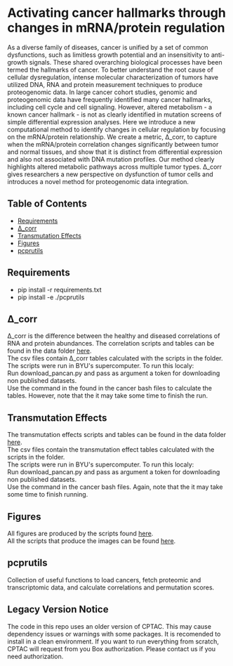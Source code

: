 # Activating cancer hallmarks through changes in mRNA/protein regulation

As a diverse family of diseases, cancer is unified by a set of common dysfunctions, such as limitless growth potential and an insensitivity to anti-growth signals. These shared overarching biological processes have been termed the hallmarks of cancer. To better understand the root cause of cellular dysregulation, intense molecular characterization of tumors have utilized DNA, RNA and protein measurement techniques to produce proteogenomic data. In large cancer cohort studies, genomic and proteogenomic data have frequently identified many cancer hallmarks, including cell cycle and cell signaling. However, altered metabolism - a known cancer hallmark - is not as clearly identified in mutation screens of simple differential expression analyses. Here we introduce a new computational method to identify changes in cellular regulation by focusing on the mRNA/protein relationship. We create a metric, Δ_corr, to capture when the mRNA/protein correlation changes significantly between tumor and normal tissues, and show that it is distinct from differential expression and also not associated with DNA mutation profiles. Our method clearly highlights altered metabolic pathways across multiple tumor types. Δ_corr gives researchers a new perspective on dysfunction of tumor cells and introduces a novel method for proteogenomic data integration.

## Table of Contents

- [Requirements](#requirements)
- [Δ_corr](#Δ_corr)
- [Transmutation Effects](#Transmutation-Effects)
- [Figures](#figures)
- [pcprutils](#pcprutils)

## Requirements

- pip install -r requirements.txt
- pip install -e ./pcprutils

## Δ_corr

Δ_corr is the difference between the healthy and diseased correlations of RNA and protein abundances. The correlation scripts and tables can be found in the data folder [here](./notebook_steps/data/Scripts_to_Make_Cancer_Delta_Corr_and_P_value_Dataframe). <br>
The csv files contain Δ_corr tables calculated with the scripts in the folder. <br>
The scripts were run in BYU's supercomputer. To run this localy: <br>
Run download_pancan.py and pass as argument a token for downloading non published datasets.<br>
Use the command in the found in the cancer bash files to calculate the tables. However, note that the it may take some time to finish the run.

## Transmutation Effects

The transmutation effects scripts and tables can be found in the data folder [here](./notebook_steps/data/Scripts_to_make_transmutation_effects_dataframes). <br>
The csv files contain the transmutation effect tables calculated with the scripts in the folder. <br>
The scripts were run in BYU's supercomputer. To run this localy: <br>
Run download_pancan.py and pass as argument a token for downloading non published datasets.<br> 
Use the command in the cancer bash files. Again, note that the it may take some time to finish running.

## Figures

All figures are produced by the scripts found [here](./notebook_step/Figures). <br>
All the scripts that produce the images can be found [here](./notebook_steps). <br>

## pcprutils
Collection of useful functions to load cancers, fetch proteomic and transcriptomic data, and calculate correlations and permutation scores.<br>

## Legacy Version Notice
The code in this repo uses an older version of CPTAC. This may cause dependency issues or warnings with some packages. It is recomended to install in a clean environment.
If you want to run everything from scratch, CPTAC will request from you Box authorization. Please contact us if you need authorization. 
